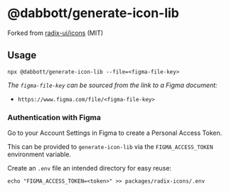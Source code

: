 # @dabbott/generate-icon-lib

Forked from [radix-ui/icons](https://github.com/radix-ui/icons/tree/ae5c48fc3cdafadddf97dc1c59d02027bd63e6bf/packages/generate-icon-lib) (MIT)

## Usage

```shell
npx @dabbott/generate-icon-lib --file=<figma-file-key>
```

_The `figma-file-key` can be sourced from the link to a Figma document:_

- `https://www.figma.com/file/<figma-file-key>`

### Authentication with Figma

Go to your Account Settings in Figma to create a Personal Access Token.

This can be provided to `generate-icon-lib` via the `FIGMA_ACCESS_TOKEN` environment variable.

Create an `.env` file an intended directory for easy reuse:

```shell
echo "FIGMA_ACCESS_TOKEN=<token>" >> packages/radix-icons/.env
```
